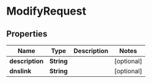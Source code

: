 # ModifyRequest

## Properties
Name | Type | Description | Notes
------------ | ------------- | ------------- | -------------
**description** | **String** |  |  [optional]
**dnslink** | **String** |  |  [optional]

